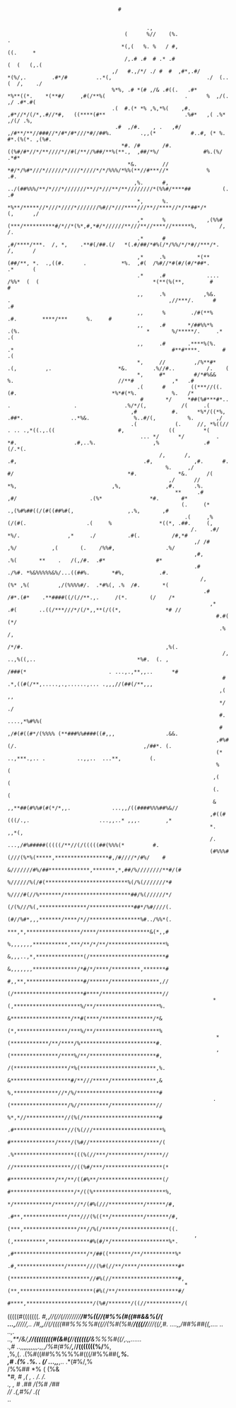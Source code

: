                                                                                                                                                                                                         
                                                                                                                                                                                
                                       #                                                                                                                                                                  
                                                                                                                                                                                                        
                                                                                                                                                                                                        
                                                .,                                                                                                                                                      
                                         (      %//    (%.                                                                                    .                                                         
                                        *(,(   %. %   / #,                                                                                   ((.     *                                                  
                                         /,.# .#  # .* .#                                                                                   (  (   (,.(                                                 
                                     ,/   #.,/*/ ./ #  #  ,#*,.#/           *(%/,.        .#*/#         ..*(,                              ./  (..(  /,    ./                                           
                                     %*%, .# *(# ,/& .#((.   .#*             *%**((*.    *(**#/     ,#(/**%(                         .      %  ,/(. ,/ .#*.#(                                           
                                     .(  #.(* *% ,%,*%(    ,#.               ,#*//*/(/*,.#//*#,   ((****(#**                         .%#*   ,( .%* ,/(/ .%,                                             
                                      .#  ,/#.    , .   ,#/                  ,/#**/**//###//*/#*/#*///*#//##%.         .,,(*           #..#, (* %. #*.(%(*. ,(%#.                                       
                                        *#. /#       /#.                   ((%#/#*//*/**////*//#(/**//%##/**%(**.,  ,##/*%/              #%.(%/        .*#*                                             
                                          *&.        //                     *#/*/%#*///*//////*////*////*/*/%%%/*%%(**//#***//*            %        .#.                                                 
                                            ,%.      #,                ../(##%%%/**/*///*///////**//*///**/**////////*(%%#/****##          (.      .#                                                   
                                             *,      %.            *%**/*****//*///*////*///////%#//*///****///**//****//*/**##*/*         (,      ,/                                                   
                                             ,*      %             ,(%%#(***/**********#/*//*(%*,#,*#/*//////**///**//****//******%,       /,      /.                                                   
                                             .*      #           ,#/****/***.  /, *,    .**#(/##.(/   *(.#/##/*#%(/*/%%/*/*#//***/*.       /,      /                                                    
                                             ,*     .%          *(**(##/**, *.  .,((#.      .           *%.  ,#(  /%#//*#(#/(#/*##*.       .*      (                                                    
                                             .*     .#             ....     /%%*  (  (                                    *(**(%(**,        #      #                                                    
                                             ,,     .%            ,%&.     .                                                  ,//***/.      #     .#                                                    
                                             ,,      %        ./#(**%                                              .#.        ****/***      %.     #                                                    
                                             ,,     .#       */##%%*%     .(%.                                        *       %/*****/.     .*    .(                                                    
                                             ,,     .#       .****%(%.   .*                                                  #**#****.       #    .(                                                    
                                             *,     //         ,/%**#*        .(,         ,.                     *&.        .%//#..          /.    (                                                    
                                             *,     #*         #/*#%&&                   %.                                 //**#            ,*   .#                                                    
                                             .(      #        ((***//((.                  (#.                              *%*#(*%.           %.   /*                                                   
                                              #       */     *##(%#***#*..           .                    .               .%/*/(,           /(     .(                                                   
                                           ,#           #.      *%*/((*%,         .##*.               ..*%&.              %..#/(,          %.       ,/                                                  
                                           .(            (.     //, *%((//            . .. .,*((.,.((                    #,              ((         *(                                                  
                                              ... */      */          .  *#.                  .#,..%.                  ,%              .#      (/.*(.                                                   
                                                    /,      /,            .#,                                        .#,             ,#.      #.                                                        
                                                      %.     ,/              #/                                    *#.             *&.      /(                                                          
                                                       ,/      //              *%,                              ,%,              ,#.      .%.                                                           
                                                         **     .#                ,#/                       .(%*               *#.       #*                                                             
                                                           (.     (*                  .,(%#%##((/(#((##%#(,                 ,.%,       ,#                                                               
                                                            .(     ,%  (/(#(.                   .(     %               *((*, .##.     (,                                                                
                                                              /.    .#/      *%/.               ,*     ./          .#(.          /#,*#                                                                  
                                                               ,/ /#             ,%/           ,(       (.    /%%#,                .%/                                                                  
                                                               ,#,                  .%(       **    .   /(,/#.  .#*                #*                                                                   
                                                               .#                ./%#. *%&%%%%%&%/...((##%.       *#%,           .#.                                                                    
                                                                 /,            (%* ,%(         ,/(%%%%#/.  .*#%(, .%  /#.       *(                                                                      
                                                                  .#        /#*.(#*    .**####((/(//**.,.     /(*.       (/    /*                                                                       
                                                                    ,*   .#(       ..((/***///*/(/*,,**(/((*,              *# //                                                                        
                                                                      #.#(                                                  (*/                                                                         
                                                                       .%                                                   /,                                                                          
                                                                        /*/#.                                             ,%(.                                                                          
                                                                        /,   ..,%((,..                                *%#.  (. ,                                                                        
                                                                        /###(*                          . ...,.,**,,..      *#                                                                          
                                                                        #       .*,((#(/**,.....,.,......,... .,,,//(##(/**,,,                                                                          
                                                                       ,(                                                   ,,                                                                          
                                                                       */                                                   ./                                                                          
                                                                       #.                                          ....,*%#%%(                                                                          
                                                                       # ,/#(#((#*/(%%%% (**###%%####((#,,,                .&&.                                                                         
                                                                      ,#%#(/.                                        ,/##*. (.                                                                          
                                                                      (*       ..,***.,.. .          ..,,..  ...**,         (.                                                                          
                                                                      %                                                     (                                                                           
                                                                     ,(                                                     (                                                                           
                                                                     (.                                                     (                                                                           
                                                                     & ,,**##(#%%#(#(*/*,,.             ...,,/((####%%%##%&//                                                                           
                                                                    ,#((#(((/.,.                      ...,,..* ,,,.        ,*                                                                           
                                                                    *.                                                  ,,*(,                                                                           
                                                                    /.       ...,/#%#####(((((/**//(/(((((##(%%%(*         #.                                                                           
                                                                    (#%%%#(///(%*%(*****,*****************#,/#////*/#%/    #                                                                            
                                                                     &///////#%/##*************,*******,*,##/%////////**#/(#                                                                            
                                                                     %//////%(/#(**************************%(/%(///////*#                                                                               
                                                                     %////#(//%*******/*********************##/%(//////*/                                                                               
                                                                     (/(%///%(,***************/**************##*/%#////(.                                                                               
                                                                     (#//%#*,,,*******/****/*//****************%#../%%*(.                                                                               
                                                                     ***,*,*****************/****/****************&(*,,#                                                                                
                                                                     %,,,,,,,***********,***/**/*/**/******************%                                                                                
                                                                     &,,,..,*,***************(/************************#                                                                                
                                                                     &,,,,,,,**************/*#/*/****/*********,*******#                                                                                
                                                                     #,,**,******************#/******/***************,//                                                                                
                                                                     (/**********************#****/*******************//                                                                                
                                                                     *(,*********************%/**/********************%.                                                                                
                                                                      &*******************/**#(****/****************/*&                                                                                 
                                                                      (*,****************/***%/**/********************%                                                                                 
                                                                      *(************/**/****/%************************#.                                                                                
                                                                      ,(***************/****%/**/*********************#,                                                                                
                                                                      /(*****************/*%(************************,%.                                                                                
                                                                      &*******************#/**///*****/**************,&                                                                                 
                                                                      %,**************//*/%/**************************#                                                                                 
                                                                     .(******************/%//*********/**************//                                                                                 
                                                                     %*,*//************//(%(/************************#                                                                                  
                                                                    .#*****************//(%(///**********************%                                                                                  
                                                                    #**************/****/(%#//**********************/(                                                                                  
                                                                   .%*******************(((%(//***/***********/*****//                                                                                  
                                                                   //******************//((%#/***/******************(*                                                                                  
                                                                   #**************/**/**/((#%**/********************(/                                                                                  
                                                                  #********************/*/((%***********************%,                                                                                  
                                                                 */************/******//*/(#%(///***********/******/#,                                                                                  
                                                                .#**,**************/***///(%((**/**********/*******/#,                                                                                  
                                                                (***,*****************/**//%(/*****/***************((.                                                                                  
                                                               ,(,**********,*************#%(#/*/******************%*.                                                                                  
                                                              ,#***********************/*/##((*******/**/**********%*                                                                                   
                                                             .#,***************/******///(%#(//**/****/************#*                                                                                   
                                                             (*************************//#%(//*********************#,                                                                                   
                                                            *(**,***********************(#%(/**/*******************#/                                                                                   
                                                            #****,*********************/(%#/*******/((//***********/(                                                                                   
(((((#(((((((*.                                             #,*,****//(//(////////*****/#%((/**/(#%%(#((##&&%(*****/(                                                                                   
                                 ...,**/////*,..           /#,**,***//(/((((##%%%%#((//(%#(%#/**/(((//**/*//((/****,#.                                ....,,*/##%##((*,.... ..    ..,.                  
                                                     ..,**/&/,****/**********/((((((((#(&#(/******/*******((((((/****&%%%#((*/*,*.,,......                                                              
                                                           .,#* ..,,,*,,,,,,,.,,*,*/%#(#%/******,*****/**/(((((((%/**%,                                                                                 
                                                            ,%,(.                    .(%#((##%%%%%#(((/#%%##(******,*%.                                                                                 
                                                              ,#  .(%   .%.         .  (/       ...,,*****,.. .*(#%/,%                                                                                  
                                                                    /%%##   *%      (                              (%&                                                                                  
                                                                          **#,    *#    ,(     ,           .  /.   /.                                                                                   
                                                                              .*,      *,     *#  .##    /(%#* /##*                                                                                     
                                                                                       //   .(,#%/  .((*                                                                                                
                                                                                         ..                                                                                  
